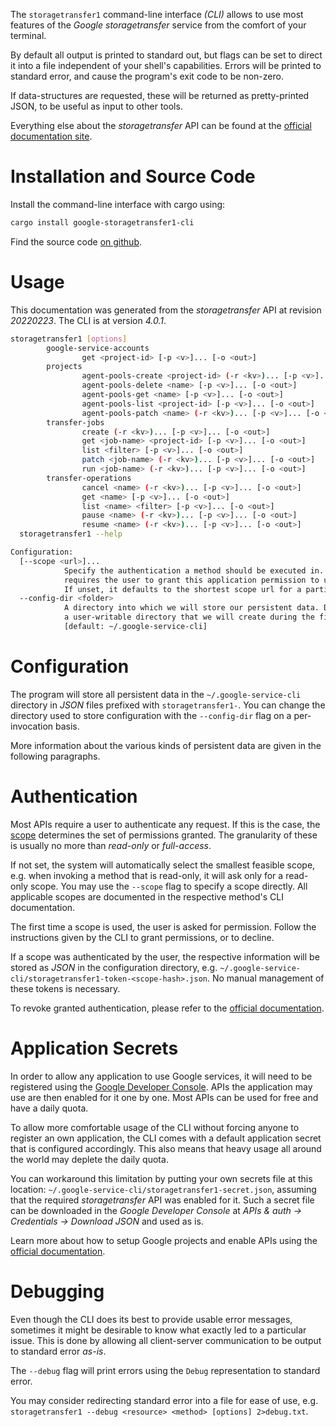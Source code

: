 <!---
DO NOT EDIT !
This file was generated automatically from 'src/generator/templates/cli/README.md.mako'
DO NOT EDIT !
-->
The `storagetransfer1` command-line interface *(CLI)* allows to use most features of the *Google storagetransfer* service from the comfort of your terminal.

By default all output is printed to standard out, but flags can be set to direct it into a file independent of your shell's
capabilities. Errors will be printed to standard error, and cause the program's exit code to be non-zero.

If data-structures are requested, these will be returned as pretty-printed JSON, to be useful as input to other tools.

Everything else about the *storagetransfer* API can be found at the
[official documentation site](https://cloud.google.com/storage-transfer/docs).

# Installation and Source Code

Install the command-line interface with cargo using:

```bash
cargo install google-storagetransfer1-cli
```

Find the source code [on github](https://github.com/Byron/google-apis-rs/tree/main/gen/storagetransfer1-cli).

# Usage

This documentation was generated from the *storagetransfer* API at revision *20220223*. The CLI is at version *4.0.1*.

```bash
storagetransfer1 [options]
        google-service-accounts
                get <project-id> [-p <v>]... [-o <out>]
        projects
                agent-pools-create <project-id> (-r <kv>)... [-p <v>]... [-o <out>]
                agent-pools-delete <name> [-p <v>]... [-o <out>]
                agent-pools-get <name> [-p <v>]... [-o <out>]
                agent-pools-list <project-id> [-p <v>]... [-o <out>]
                agent-pools-patch <name> (-r <kv>)... [-p <v>]... [-o <out>]
        transfer-jobs
                create (-r <kv>)... [-p <v>]... [-o <out>]
                get <job-name> <project-id> [-p <v>]... [-o <out>]
                list <filter> [-p <v>]... [-o <out>]
                patch <job-name> (-r <kv>)... [-p <v>]... [-o <out>]
                run <job-name> (-r <kv>)... [-p <v>]... [-o <out>]
        transfer-operations
                cancel <name> (-r <kv>)... [-p <v>]... [-o <out>]
                get <name> [-p <v>]... [-o <out>]
                list <name> <filter> [-p <v>]... [-o <out>]
                pause <name> (-r <kv>)... [-p <v>]... [-o <out>]
                resume <name> (-r <kv>)... [-p <v>]... [-o <out>]
  storagetransfer1 --help

Configuration:
  [--scope <url>]...
            Specify the authentication a method should be executed in. Each scope
            requires the user to grant this application permission to use it.
            If unset, it defaults to the shortest scope url for a particular method.
  --config-dir <folder>
            A directory into which we will store our persistent data. Defaults to
            a user-writable directory that we will create during the first invocation.
            [default: ~/.google-service-cli]

```

# Configuration

The program will store all persistent data in the `~/.google-service-cli` directory in *JSON* files prefixed with `storagetransfer1-`.  You can change the directory used to store configuration with the `--config-dir` flag on a per-invocation basis.

More information about the various kinds of persistent data are given in the following paragraphs.

# Authentication

Most APIs require a user to authenticate any request. If this is the case, the [scope][scopes] determines the 
set of permissions granted. The granularity of these is usually no more than *read-only* or *full-access*.

If not set, the system will automatically select the smallest feasible scope, e.g. when invoking a
method that is read-only, it will ask only for a read-only scope. 
You may use the `--scope` flag to specify a scope directly. 
All applicable scopes are documented in the respective method's CLI documentation.

The first time a scope is used, the user is asked for permission. Follow the instructions given 
by the CLI to grant permissions, or to decline.

If a scope was authenticated by the user, the respective information will be stored as *JSON* in the configuration
directory, e.g. `~/.google-service-cli/storagetransfer1-token-<scope-hash>.json`. No manual management of these tokens
is necessary.

To revoke granted authentication, please refer to the [official documentation][revoke-access].

# Application Secrets

In order to allow any application to use Google services, it will need to be registered using the 
[Google Developer Console][google-dev-console]. APIs the application may use are then enabled for it
one by one. Most APIs can be used for free and have a daily quota.

To allow more comfortable usage of the CLI without forcing anyone to register an own application, the CLI
comes with a default application secret that is configured accordingly. This also means that heavy usage
all around the world may deplete the daily quota.

You can workaround this limitation by putting your own secrets file at this location: 
`~/.google-service-cli/storagetransfer1-secret.json`, assuming that the required *storagetransfer* API 
was enabled for it. Such a secret file can be downloaded in the *Google Developer Console* at 
*APIs & auth -> Credentials -> Download JSON* and used as is.

Learn more about how to setup Google projects and enable APIs using the [official documentation][google-project-new].


# Debugging

Even though the CLI does its best to provide usable error messages, sometimes it might be desirable to know
what exactly led to a particular issue. This is done by allowing all client-server communication to be 
output to standard error *as-is*.

The `--debug` flag will print errors using the `Debug` representation to standard error.

You may consider redirecting standard error into a file for ease of use, e.g. `storagetransfer1 --debug <resource> <method> [options] 2>debug.txt`.


[scopes]: https://developers.google.com/+/api/oauth#scopes
[revoke-access]: http://webapps.stackexchange.com/a/30849
[google-dev-console]: https://console.developers.google.com/
[google-project-new]: https://developers.google.com/console/help/new/
